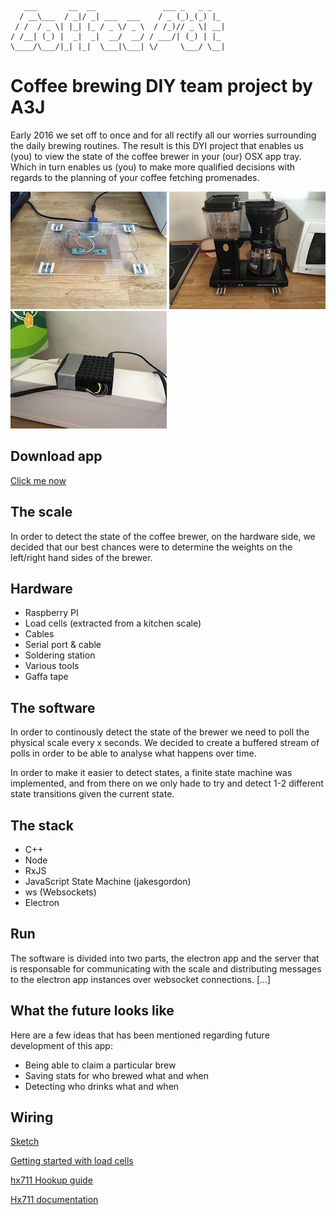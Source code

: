 
	   ___       __  __               ___ _   _ _   
	  / __\___  / _|/ _| ___  ___    / _ (_)_(_) |_
	 / /  / _ \| |_| |_ / _ \/ _ \  / /_)// _ \| __|
	/ /__| (_) |  _|  _|  __/  __/ / ___/| (_) | |_
	\____/\___/|_| |_|  \___|\___| \/     \___/ \__|




# Coffee brewing DIY team project by A3J
Early 2016 we set off to once and for all rectify all our worries surrounding the daily brewing routines. The result is this DYI project that enables us (you) to view the state of the coffee brewer in your (our) OSX app tray. Which in turn enables us (you) to make more qualified decisions with regards to the planning of your coffee fetching promenades.

![In action](pics/scale_thumb.jpg)
![In action](pics/in_action_thumb.jpg)
![In action](pics/raspberry_thumb.jpg)


## Download app

[Click me now](https://www.dropbox.com/sh/3p1ihi4qmqhcajp/AACz9GGPd7lTfymZW9CS5mPIa?dl=0)

## The scale
In order to detect the state of the coffee brewer, on the hardware side, we decided that our best chances were to determine the weights on the left/right hand sides of the brewer.

## Hardware
- Raspberry PI
- Load cells (extracted from a kitchen scale)
- Cables
- Serial port & cable
- Soldering station
- Various tools
- Gaffa tape


## The software
In order to continously detect the state of the brewer we need to poll the physical scale every x seconds. We decided to create a buffered stream of polls in order to be able to analyse what happens over time.

In order to make it easier to detect states, a finite state machine was implemented, and from there on we only hade to try and detect 1-2 different state transitions given the current state.

## The stack
- C++
- Node
- RxJS
- JavaScript State Machine (jakesgordon)
- ws (Websockets)
- Electron

## Run
The software is divided into two parts, the electron app and the server that is responsable for communicating with the scale and distributing messages to the electron app instances over websocket connections.
[...]

## What the future looks like
Here are a few ideas that has been mentioned regarding future development of this app:

- Being able to claim a particular brew
- Saving stats for who brewed what and when
- Detecting who drinks what and when

## Wiring

[Sketch](docs/wiring_sketch.jpg)

[Getting started with load cells](https://learn.sparkfun.com/tutorials/getting-started-with-load-cells)

[hx711 Hookup guide](https://learn.sparkfun.com/tutorials/load-cell-amplifier-hx711-breakout-hookup-guide)

[Hx711 documentation](docs/Hx711_english.pdf)

